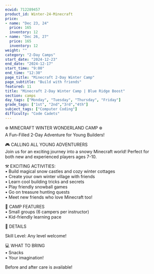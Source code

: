 ```yaml
---
ecwid: 712289457
product_id: Winter-24-Minecraft
price:
- name: "Dec 23, 24"
  price: 165
  inventory: 12
- name: "Dec 26, 27"
  price: 165
  inventory: 12
weight: ""
category: "2-Day Camps"
start_date: "2024-12-23"
end_date: "2024-12-17"
start_time: "9:00"
end_time: "12:30"
page_title: "Minecraft 2-Day Winter Camp"
page_subtitle: "Build with friends"
featured: 11
title: "Minecraft 2-Day Winter Camp | Blue Ridge Boost"
section: camps
day_tags: ["Monday", "Tuesday", "Thursday", "Friday"]
grade_tags: ["1st", "2nd","3rd","4th"]
subject_tags: ["Computer Coding"]
difficulty: "Code Cadets"
---
```

<p>❄️ MINECRAFT WINTER WONDERLAND CAMP ❄️<br> A Fun-Filled 2-Day Adventure for Young Builders!</p><p>🎮 CALLING ALL YOUNG ADVENTURERS<br> Join us for an exciting journey into a snowy Minecraft world! Perfect for both new and experienced players ages 7-10.</p><p>⚒️ EXCITING ACTIVITIES:<br> • Build magical snow castles and cozy winter cottages<br> • Create your own winter village with friends<br> • Learn cool building tricks and secrets<br> • Play friendly snowball games<br> • Go on treasure hunting quests<br> • Meet new friends who love Minecraft too!</p><p>🌟 CAMP FEATURES<br> • Small groups (6 campers per instructor)<br> • Kid-friendly learning pace<br></p><p>📅 DETAILS</p><p>Skill Level: Any level welcome!</p><p>💻 WHAT TO BRING<br>• Snacks<br> • Your imagination!</p><p>Before and after care is available!</p>
